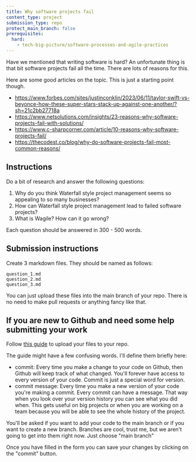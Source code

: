 ```yaml
---
title: Why software projects fail
content_type: project
submission_type: repo
protect_main_branch: false
prerequisites:
  hard: 
    - tech-big-picture/software-processes-and-agile-practices
---
```


Have we mentioned that writing software is hard? An unfortunate thing is that bit software projects fail all the time. There are lots of reasons for this.

Here are some good articles on the topic. This is just a starting point though.

- https://www.forbes.com/sites/justinconklin/2023/06/11/taylor-swift-vs-beyonce-how-these-super-stars-stack-up-against-one-another/?sh=21c2bb27718a
- https://www.netsolutions.com/insights/23-reasons-why-software-projects-fail-with-solutions/
- https://www.c-sharpcorner.com/article/10-reasons-why-software-projects-fail/
- https://thecodest.co/blog/why-do-software-projects-fail-most-common-reasons/

## Instructions 

Do a bit of research and answer the following questions:

1. Why do you think Waterfall style project management seems so appealing to so many businesses? 
2. How can Waterfall style project management lead to failed software projects?
3. What is Wagile? How can it go wrong?

Each question should be answered in 300 - 500 words. 

## Submission instructions 

Create 3 markdown files. They should be named as follows:

```
question_1.md
question_2.md
question_3.md
```

You can just upload these files into the main branch of your repo. There is no need to make pull requests or anything fancy like that.

## If you are new to Github and need some help submitting your work

Follow [this  guide](https://docs.github.com/en/repositories/working-with-files/managing-files/adding-a-file-to-a-repository) to upload your files to your repo.

The guide might have a few confusing words. I'll define them briefly here:

- commit: Every time you make a change to your code on Github, then Github will keep track of what changed. You'll forever have access to every version of your code. Commit is just a special word for version. 
- commit message: Every time you make a new version of your code you're making a commit. Every commit can have a message. That way when you look over your version history you can see what you did when. This gets useful on big projects or when you are working on a team because you will be able to see the whole history of the project.

You'll be asked if you want to add your code to the main branch or if you want to create a new branch. Branches are cool, trust me, but we aren't going to get into them right now.  Just choose "main branch" 

Once you have filled in the form you can save your changes by clicking on the "commit" button.